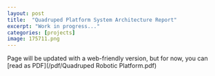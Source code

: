 ```yaml
---
layout: post
title:  "Quadruped Platform System Architecture Report"
excerpt: "Work in progress..."
categories: [projects]
image: 175711.png
---
```

Page will be updated with a web-friendly version, but for now, you can [read as PDF](/pdf/Quadruped Robotic Platform.pdf)
